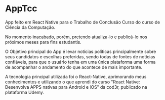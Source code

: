 # AppTcc
App feito em React Native para o Trabalho de Conclusão Curso do curso de Ciência da Computação.

No momento inacabado, porém, pretendo atualiza-lo e publicá-lo nos próximos meses para fins estudantis.

O Objetivo principal do App é levar notícias políticas principalmente sobre seus candidatos e escolhas preferidas, sendo todas de fontes de notícias confiáveis, para que o usuário tenha em uma única plataforma uma forma de acompanhar o andamento do que acontece de mais importante.

A tecnologia principal utilizada foi o React-Native, aprimorando meus conhecimentos e utilizando o que aprendi do curso "React Native: Desenvolva APPS nativas para Android e IOS" da cod3r, publicado na plataforma Udemy.
